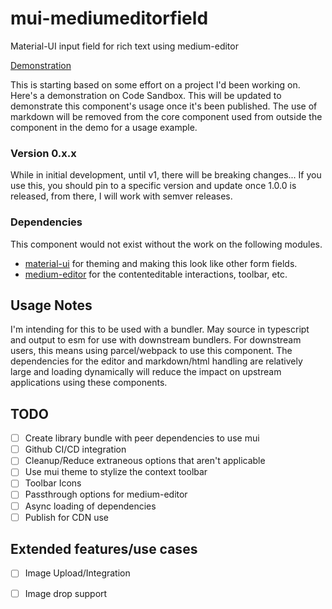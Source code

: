 # mui-mediumeditorfield

Material-UI input field for rich text using medium-editor

[Demonstration](https://codesandbox.io/s/mui-medium-editor-7ukf2)

This is starting based on some effort on a project I'd been working on. Here's a demonstration on Code Sandbox. This will be updated to demonstrate this component's usage once it's been published.  The use of markdown will be removed from the core component used from outside the component in the demo for a usage example.

### Version 0.x.x

While in initial development, until v1, there will be breaking changes... If you use this, you should pin to a specific version and update once 1.0.0 is released, from there, I will work with semver releases.

### Dependencies

This component would not exist without the work on the following modules.

* [material-ui](https://material-ui.com/) for theming and making this look like other form fields.
* [medium-editor](http://yabwe.github.io/medium-editor/) for the contenteditable interactions, toolbar, etc.

## Usage Notes

I'm intending for this to be used with a bundler.  May source in typescript and output to esm for use with downstream bundlers.  For downstream users, this means using parcel/webpack to use this component.  The dependencies for the editor and markdown/html handling are relatively large and loading dynamically will reduce the impact on upstream applications using these components.

## TODO

- [ ] Create library bundle with peer dependencies to use mui
- [ ] Github CI/CD integration
- [ ] Cleanup/Reduce extraneous options that aren't applicable
- [ ] Use mui theme to stylize the context toolbar
- [ ] Toolbar Icons
- [ ] Passthrough options for medium-editor
- [ ] Async loading of dependencies
- [ ] Publish for CDN use

## Extended features/use cases

- [ ] Image Upload/Integration
- [ ] Image drop support


